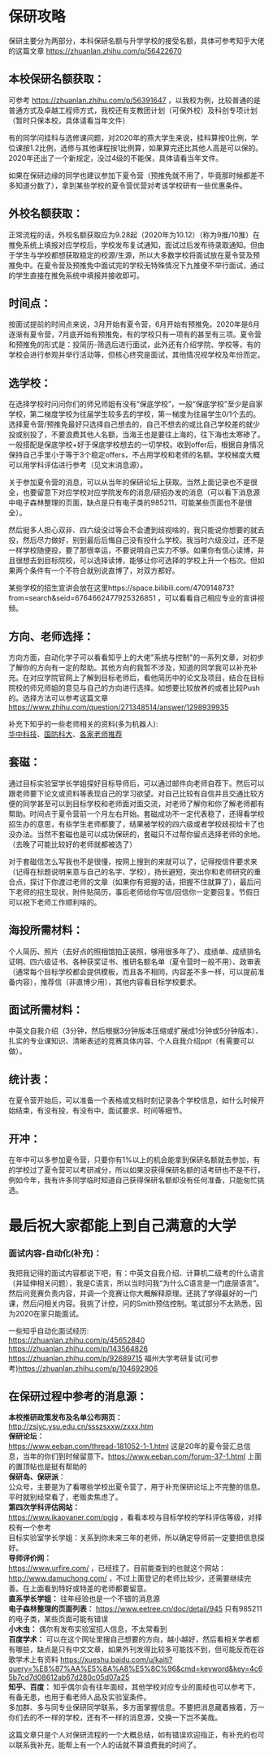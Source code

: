 # 保研攻略
保研主要分为两部分，本科保研名额与升学学校的接受名额，具体可参考知乎大佬的这篇文章 https://zhuanlan.zhihu.com/p/56422670 <br>

## 本校保研名额获取：
可参考 https://zhuanlan.zhihu.com/p/56391647 ，以我校为例，比较普通的是普通方式及卓越工程师方式，我校还有支教团计划（可保外校）及科创专项计划（暂时只保本校，具体请看当年文件）<br>

有的同学问挂科与选修课问题，对2020年的燕大学生来说，挂科算按0比例，学位课按1.2比例，选修与其他课程按1比例算，如果算完还比其他人高是可以保的。2020年还出了一个新规定，没过4级的不能保，具体请看当年文件。<br>

如果在保研边缘的同学也建议参加下夏令营（预推免就不用了，毕竟那时候都差不多知道分数了），拿到某些学校的夏令营优营对考该学校研有一些优惠条件。<br>

## 外校名额获取：
正常流程的话，外校名额获取应为9.28起（2020年为10.12）（称为9推/10推）在推免系统上填报对应学校后，学校发布复试通知，面试过后发布待录取通知。但由于学生与学校都想获取稳定的校源/生源，所以大多数学校将面试放在夏令营及预推免中。在夏令营及预推免中面试完的学校无特殊情况下九推便不举行面试，通过的学生直接在推免系统中填报并接收即可。<br>

## 时间点：
按面试提前的时间点来说，3月开始有夏令营，6月开始有预推免。2020年是6月逐渐有夏令营，7月底开始有预推免，有的学校只有一项有的甚至有三项。夏令营和预推免的形式是：投简历-筛选后进行面试，此外还有介绍学院、学校等，有的学校会进行参观并举行活动等，但核心终究是面试，其他情况视学校及年份而定。<br>

## 选学校：
在选择学校时问问你们的师兄师姐有没有“保底学校”，一般“保底学校”至少是自家学校，第二梯度学校为往届学生较多去的学校，第一梯度为往届学生0/1个去的。选择夏令营/预推免最好只选择自己想去的，自己不想去的或比自己学校差的就少投或别投了，不要浪费其他人名额，当海王也是要往上海的，往下海也太寒碜了。一般搭配是保底学校+好于保底学校想去的一切学校。收到offer后，根据自身情况保持自己手里小于等于3个稳定offers，不占用学校和老师的名额。学校梯度大概可以用学科评估进行参考（见文末消息源）。<br>

关于参加夏令营的消息，可以从当年的保研论坛上获取。当然上面记录也不是很全，也要留意下对应学校对应学院发布的消息/研招办发的消息（可以看下消息源中电子森林整理的页面，缺点是只有电子类的985211，可能某些页面也不是很全）。<br>

然后挺多人担心双非、四六级没过等会不会遭到歧视啥的，我只能说你想要的就去投，然后尽力做好，别到最后后悔自己没有投什么学校。我当时六级没过，还不是一样学校随便投，要了那很幸运，不要说明自己实力不够。如果你有信心读博，并且很想去到目标院校，可以选择读博，能够让你可选择的学校上升一个档次。但如果两个条件有一个不符合就别说直博了，对双方都好。<br>

某些学校的招生宣讲会放在这里https://space.bilibili.com/470914873?from=search&seid=6764662477925326851 ，可以看看自己相应专业的宣讲视频。

## 方向、老师选择：
方向方面，自动化学子可以看看知乎上的大佬"系统与控制"的一系列文章，对初步了解你的方向有一定的帮助。其他方向的我暂不涉及，知道的同学我可以补充补充。在对应学院官网上了解到目标老师后，看他简历中的论文及项目，结合在目标院校的师兄师姐的意见与自己的方向进行选择。如想要比较放养的或者比较Push的。选择方法可以参考这篇文章
https://www.zhihu.com/question/271348514/answer/1298939935<br>

补充下知乎的一些老师相关的资料(多为机器人):  
[华中科技](https://www.zhihu.com/question/315869139/answer/706732178)、[国防科大](https://www.zhihu.com/question/24431018/answer/295832311)、[各家老师推荐](https://www.zhihu.com/question/361224219/answer/937876775)

## 套磁：
通过目标实验室学长学姐探好目标导师后，可以通过邮件向老师自荐下。然后可以跟老师要下论文或资料等表现自己的学习欲望。对自己比较有自信并且交通比较方便的同学甚至可以到目标学校和老师面对面交流，对老师了解你和你了解老师都有帮助。时间点于夏令营前一个月左右开始。套磁成功不一定代表稳了，还得看学校招生办的意思，有些学生老师都要了，结果被学校的四六级或者学校歧视给卡了也没办法。当然不套磁也是可以成功保研的，套磁只不过帮你留点选择老师的余地。（去晚了可能比较好的老师就都被选了）<br>

对于套磁信怎么写我也不是很懂，按网上搜到的来就可以了，记得按信件要求来（记得在标题说明来意与自己的名字、学校），扬长避短，突出你和老师研究的重合点，探讨下你渡过老师的文章（如果你有把握的话，把握不住就算了），最后问下老师的招生现状，附件贴简历，事后老师给你写信/回信你一定要回复。节假日可以祝下老师工作顺利啥的。

## 海投所需材料：
个人简历、照片（去好点的照相馆拍正装照，够用很多年了）、成绩单、成绩排名证明、四六级证书、各种获奖证书、推研名额名单（夏令营时一般不用）、政审表（通常每个目标学校都会提供模板，而且各不相同，内容差不多一样，可以提前准备内容），推荐信（非直博少用），其他内容看目标学校要求。

## 面试所需材料：
中英文自我介绍（3分钟，然后根据3分钟版本压缩或扩展成1分钟或5分钟版本）、扎实的专业课知识、清晰表述的竞赛具体内容、个人自我介绍ppt（有需要可以做）。

## 统计表：
在夏令营开始后，可以准备一个表格或文档时刻记录各个学校信息，如什么时候开始结束，有没有投，有没有中，面试要求、时间等细节。

## 开冲：
在年中可以多参加夏令营，只要你有1%以上的机会能拿到保研名额就去参加，有的学校过了夏令营可以考研减分，所以如果没获得保研名额的话考研也不是不行，例如今年，我有许多同学临时知道自己获得保研名额却没有任何准备，只能匆忙挑选。

# 最后祝大家都能上到自己满意的大学

### 面试内容-自动化(补充)：
我把我记得的面试内容都说下吧，有：中英文自我介绍、计算机二级考的什么语言（并延伸相关问题），我是C语言，所以当时问我“为什么C语言是一门底层语言”。然后问竞赛负责内容，并调一个竞赛让你大概解释原理。还挑了学得最好的一门课，然后问相关内容。我挑了计控，问的Smith预估控制。笔试部分不太熟悉，因为2020在家只能面试。  

一些知乎自动化面试经历:  
https://zhuanlan.zhihu.com/p/45652840 https://zhuanlan.zhihu.com/p/143564826 https://zhuanlan.zhihu.com/p/92689715 福州大学考研复试(可参考)https://zhuanlan.zhihu.com/p/104692906

## 在保研过程中参考的消息源：
**本校推研政策发布及名单公布网页：**<br> http://zsjyc.ysu.edu.cn/ssszsxxw/zxxx.htm <br>
**保研论坛：**<br> https://www.eeban.com/thread-181052-1-1.html  这是20年的夏令营汇总信息，当年的你们到时候留意下。https://www.eeban.com/forum-37-1.html 上面的置顶帖也是挺有帮助的<br>
**保研岛、保研派**：<br>公众号，主要是为了看哪些学校出夏令营了，用于补充保研论坛上不完整的信息。平时就别经常看了，老贩卖焦虑了。<br>
**第四次学科评估网站：**<br>https://www.ikaoyaner.com/pgjg ，看看本校与目标学校的学科评估等级，对择校有一个参考<br>
目标实验室学长学姐：关系到你未来三年的老师，所以确定导师前一定要把信息探好。<br>
**导师评价网：**<br>https://www.urfire.com/ ，已经挂了。目前能查到的也就这个网站：http://www.damuchong.com/ ，不过上面登记的老师比较少，还需要继续完善。在上面看到特好或特差的老师都要留意。<br>
**直系学长学姐：** 往年经验也是一个不错的消息源<br>
**电子森林整理的页面列表：** https://www.eetree.cn/doc/detail/945 只有985211的电子类，某些页面可能有错误<br>
**小木虫：** 偶尔有发布实验室招人信息，不太常看到<br>
**百度学术：** 可以在这个网址里搜自己想要的方向，越小越好，然后看相关学者都有哪些，缺点是只有中文文章，如果外刊发得比较多可能找不到，但可能反而在谷歌学术上有资料 https://xueshu.baidu.com/u/kaiti?query=%E8%87%AA%E5%8A%A8%E5%8C%96&cmd=keyword&key=4c65b7cd7d08612ab67d280c05d07a25<br>
**知乎、百度：** 知乎偶尔会有往年面经，其他学校对应专业的面经也可以参考下，有备无患，也用于看老师人品及实验室条件。<br>
多加群、多与同专业保研同学联系，多方面掌握信息。不要把消息藏着掖着，万一你们去的不一样的学校，还有不一样的消息源，交换一下岂不美哉。<br>

这篇文章只是个人对保研流程的一个大概总结，如有错误欢迎指正，有补充的也可以联系我补充，能帮上有一个人的话就不算浪费我的时间了。
